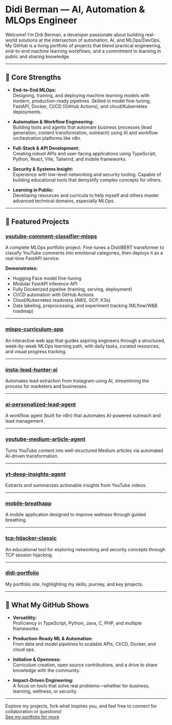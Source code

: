 # Didi Berman — AI, Automation & MLOps Engineer

Welcome! I’m Didi Berman, a developer passionate about building real-world solutions at the intersection of automation, AI, and MLOps/DevOps. My GitHub is a living portfolio of projects that blend practical engineering, end-to-end machine learning workflows, and a commitment to learning in public and sharing knowledge.

---

## 🌟 Core Strengths

- **End-to-End MLOps:**  
  Designing, training, and deploying machine learning models with modern, production-ready pipelines. Skilled in model fine-tuning, FastAPI, Docker, CI/CD (GitHub Actions), and cloud/Kubernetes deployments.

- **Automation & Workflow Engineering:**  
  Building tools and agents that automate business processes (lead generation, content transformation, outreach) using AI and workflow orchestration platforms like n8n.

- **Full-Stack & API Development:**  
  Creating robust APIs and user-facing applications using TypeScript, Python, React, Vite, Tailwind, and mobile frameworks.

- **Security & Systems Insight:**  
  Experience with low-level networking and security tooling. Capable of building educational tools that demystify complex concepts for others.

- **Learning in Public:**  
  Developing resources and curricula to help myself and others master advanced technical domains, especially MLOps.

---

## 🚀 Featured Projects

### [youtube-comment-classifier-mlops](https://github.com/didiberman/youtube-comment-classifier-mlops)
A complete MLOps portfolio project. Fine-tunes a DistilBERT transformer to classify YouTube comments into emotional categories, then deploys it as a real-time FastAPI service.

**Demonstrates:**  
- Hugging Face model fine-tuning  
- Modular FastAPI inference API  
- Fully Dockerized pipeline (training, serving, deployment)  
- CI/CD automation with GitHub Actions  
- Cloud/Kubernetes readiness (AWS, GCP, K3s)  
- Data labeling, preprocessing, and experiment tracking (MLflow/W&B roadmap)

---

### [mlops-curriculum-app](https://github.com/didiberman/mlops-curriculum-app)
An interactive web app that guides aspiring engineers through a structured, week-by-week MLOps learning path, with daily tasks, curated resources, and visual progress tracking.

---

### [insta-lead-hunter-ai](https://github.com/didiberman/insta-lead-hunter-ai)
Automates lead extraction from Instagram using AI, streamlining the process for marketers and businesses.

---

### [ai-personalized-lead-agent](https://github.com/didiberman/ai-personalized-lead-agent)
A workflow agent (built for n8n) that automates AI-powered outreach and lead management.

---

### [youtube-medium-article-agent](https://github.com/didiberman/youtube-medium-article-agent)
Turns YouTube content into well-structured Medium articles via automated AI-driven transformation.

---

### [yt-deep-insights-agent](https://github.com/didiberman/yt-deep-insights-agent)
Extracts and summarizes actionable insights from YouTube videos.

---

### [mobile-breathapp](https://github.com/didiberman/mobile-breathapp)
A mobile application designed to improve wellness through guided breathing.

---

### [tcp-hijacker-classic](https://github.com/didiberman/tcp-hijacker-classic)
An educational tool for exploring networking and security concepts through TCP session hijacking.

---

### [didi-portfolio](https://github.com/didiberman/didi-portfolio)
My portfolio site, highlighting my skills, journey, and key projects.

---

## 🎯 What My GitHub Shows

- **Versatility:**  
  Proficiency in TypeScript, Python, Java, C, PHP, and multiple frameworks.

- **Production-Ready ML & Automation:**  
  From data and model pipelines to scalable APIs, CI/CD, Docker, and cloud ops.

- **Initiative & Openness:**  
  Curriculum creation, open source contributions, and a drive to share knowledge with the community.

- **Impact-Driven Engineering:**  
  A focus on tools that solve real problems—whether for business, learning, wellness, or security.

---

Explore my projects, fork what inspires you, and feel free to connect for collaboration or questions!  
[See my portfolio for more](https://didiberman.com)
